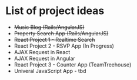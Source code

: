 # List of project ideas

* ~~Music Blog (Rails/AngularJS)~~
* ~~Property Search App (Rails/AngularJS)~~
* ~~React Project 1 - Realtime Search~~
* React Project 2 - RSVP App (In Progress)
* AJAX Request in React
* AJAX Request in Angular
* React Project 3 - Counter App (TeamTreehouse)
* Univeral JavaScript App - tbd

